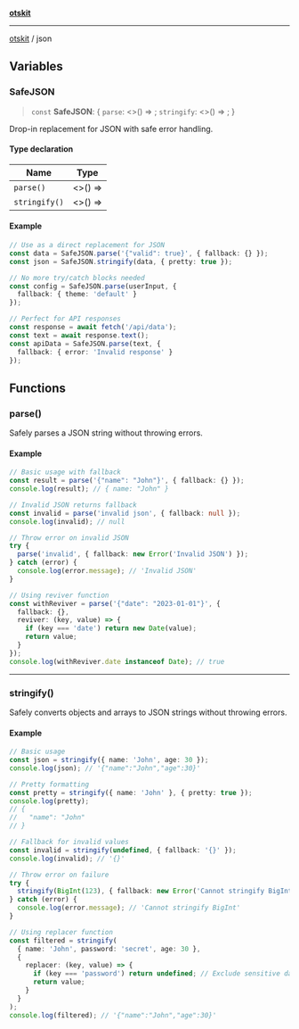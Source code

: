 [**otskit**](README.md)

***

[otskit](README.md) / json

## Variables

### SafeJSON

> `const` **SafeJSON**: \{ `parse`: \<\>() => ; `stringify`: \<\>() => ; \}

Drop-in replacement for JSON with safe error handling.

#### Type declaration

| Name | Type |
| ------ | ------ |
| <a id="parse"></a> `parse()` | \<\>() => |
| <a id="stringify"></a> `stringify()` | \<\>() => |

#### Example

```ts
// Use as a direct replacement for JSON
const data = SafeJSON.parse('{"valid": true}', { fallback: {} });
const json = SafeJSON.stringify(data, { pretty: true });

// No more try/catch blocks needed
const config = SafeJSON.parse(userInput, { 
  fallback: { theme: 'default' } 
});

// Perfect for API responses
const response = await fetch('/api/data');
const text = await response.text();
const apiData = SafeJSON.parse(text, { 
  fallback: { error: 'Invalid response' } 
});
```

## Functions

### parse()

Safely parses a JSON string without throwing errors.

#### Example

```ts
// Basic usage with fallback
const result = parse('{"name": "John"}', { fallback: {} });
console.log(result); // { name: "John" }

// Invalid JSON returns fallback
const invalid = parse('invalid json', { fallback: null });
console.log(invalid); // null

// Throw error on invalid JSON
try {
  parse('invalid', { fallback: new Error('Invalid JSON') });
} catch (error) {
  console.log(error.message); // 'Invalid JSON'
}

// Using reviver function
const withReviver = parse('{"date": "2023-01-01"}', {
  fallback: {},
  reviver: (key, value) => {
    if (key === 'date') return new Date(value);
    return value;
  }
});
console.log(withReviver.date instanceof Date); // true
```

***

### stringify()

Safely converts objects and arrays to JSON strings without throwing errors.

#### Example

```ts
// Basic usage
const json = stringify({ name: 'John', age: 30 });
console.log(json); // '{"name":"John","age":30}'

// Pretty formatting
const pretty = stringify({ name: 'John' }, { pretty: true });
console.log(pretty);
// {
//   "name": "John"
// }

// Fallback for invalid values
const invalid = stringify(undefined, { fallback: '{}' });
console.log(invalid); // '{}'

// Throw error on failure
try {
  stringify(BigInt(123), { fallback: new Error('Cannot stringify BigInt') });
} catch (error) {
  console.log(error.message); // 'Cannot stringify BigInt'
}

// Using replacer function
const filtered = stringify(
  { name: 'John', password: 'secret', age: 30 },
  {
    replacer: (key, value) => {
      if (key === 'password') return undefined; // Exclude sensitive data
      return value;
    }
  }
);
console.log(filtered); // '{"name":"John","age":30}'
```
